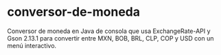 # conversor-de-moneda
Conversor de moneda en Java de consola que usa ExchangeRate-API y Gson 2.13.1 para convertir entre MXN, BOB, BRL, CLP, COP y USD con un menú interactivo.
